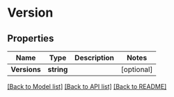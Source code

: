 # Version

## Properties
Name | Type | Description | Notes
------------ | ------------- | ------------- | -------------
**Versions** | **string** |  | [optional] 

[[Back to Model list]](../README.md#documentation-for-models) [[Back to API list]](../README.md#documentation-for-api-endpoints) [[Back to README]](../README.md)


